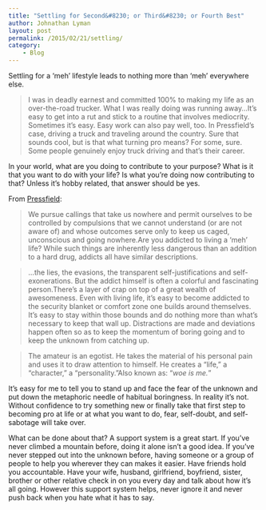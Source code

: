 ```yaml
---
title: "Settling for Second&#8230; or Third&#8230; or Fourth Best"
author: Johnathan Lyman
layout: post
permalink: /2015/02/21/settling/
category:
    - Blog
---
```


Settling for a ‘meh’ lifestyle leads to nothing more than ‘meh’ everywhere else.

> I was in deadly earnest and committed 100% to making my life as an over-the-road trucker. What I was really doing was running away…It’s easy to get into a rut and stick to a routine that involves mediocrity. Sometimes it’s easy. Easy work can also pay well, too. In Pressfield’s case, driving a truck and traveling around the country. Sure that sounds cool, but is that what turning pro means? For some, sure. Some people genuinely enjoy truck driving and that’s their career.&nbsp;

In your world, what are you doing to contribute to your purpose? What is it that you want to do with your life? Is what you’re doing now contributing to that? Unless it’s hobby related, that answer should be yes.

From [Pressfield](http://www.amazon.com/gp/product/B0087TUM54/ref=as_li_tl?ie=UTF8&camp=1789&creative=390957&creativeASIN=B0087TUM54&linkCode=as2&tag=jlymannet-20&linkId=BNM2PMM3XHDP636W):

> We pursue callings that take us nowhere and permit ourselves to be controlled by compulsions that we cannot understand (or are not aware of) and whose outcomes serve only to keep us caged, unconscious and going nowhere.Are you addicted to living a ‘meh’ life? While such things are inherently less dangerous than an addition to a hard drug, addicts all have similar descriptions.

> …the lies, the evasions, the transparent self-justifications and self-exonerations. But the addict himself is often a colorful and fascinating person.There’s a layer of crap on top of a great wealth of awesomeness. Even with living life, it’s easy to become addicted to the security blanket or comfort zone one builds around themselves. It’s easy to stay within those bounds and do nothing more than what’s necessary to keep that wall up. Distractions are made and deviations happen often so as to keep the momentum of boring going and to keep the unknown from catching up.

> The amateur is an egotist. He takes the material of his personal pain and uses it to draw attention to himself. He creates a “life,” a “character,” a “personality.”Also known as: “_woe is me._”

It’s easy for me to tell you to stand up and face the fear of the unknown and put down the metaphoric needle of habitual boringness. In reality it’s not. Without confidence to try something new or finally take that first step to becoming pro at life or at what you want to do, fear, self-doubt, and self-sabotage will take over.

What can be done about that? A support system is a great start. If you’ve never climbed a mountain before, doing it alone isn’t a good idea. If you’ve never stepped out into the unknown before, having someone or a group of people to help you wherever they can makes it easier. Have friends hold you accountable. Have your wife, husband, girlfriend, boyfriend, sister, brother or other relative check in on you every day and talk about how it’s all going. However this support system helps, never ignore it and never push back when you hate what it has to say.

